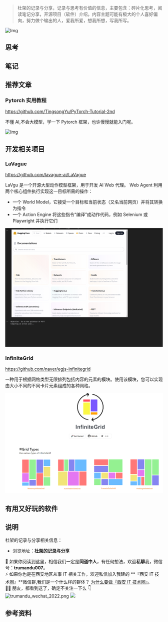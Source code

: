 > 杜架的记录与分享，记录与思考有价值的信息，主要包含：碎片化思考，阅读笔记分享，开源项目（软件）介绍。内容主题可能有极大的个人喜好偏向，努力做个输出的人，爱我所爱，想我所想，写我所写。

![Img]()

## 思考

## 笔记

## 推荐文章

### Pytorch 实用教程

https://github.com/TingsongYu/PyTorch-Tutorial-2nd

不懂 AI,不会大模型，学一下 Pytorch 框架，也许慢慢就能入门呢。

![Img](https://static.trumandu.top/yank-note-picgo-img-20240717150044.png)

## 开发相关项目

### LaVague

https://github.com/lavague-ai/LaVague

LaVgu 是一个开源大型动作模型框架，用于开发 AI Web 代理。
Web Agent 利用两个核心组件执行实现这一目标所需的操作：

-   一个 World Model，它接受一个目标和当前状态（又名当前网页）并将其转换为指令
-   一个 Action Engine 将这些指令“编译”成动作代码，例如 Selenium 或 Playwright 并执行它们

![demo_agent](/images/杜架的记录与分享%28008期%29.md/img-20240724094451.gif)

### InfiniteGrid

https://github.com/naver/egjs-infinitegrid

一种用于根据网格类型无限排列包括内容的元素的模块。使用该模块，您可以实现由大小不同的不同卡片元素组成的各种网格。

![Img](/images/杜架的记录与分享%28008期%29.md/img-20240724131000.png)


## 有用又好玩的软件

## 说明

杜架的记录与分享相关信息：

-   浏览地址：[**杜架的记录与分享**](http://blog.trumandu.top/categories/杜架的记录与分享/)

🙌 如果你阅读到这里，相信我们一定是**同道中人**，有任何想法，欢迎**私聊**我，微信号：**trumandu007**。<br />⚡️ 如果你也是在西安地区从事 IT 相关工作，欢迎私信加入我建的 **『西安 IT 技术圈』**微信群,我们是一个什么样的群体？ [为什么要做『西安 IT 技术圈』](https://mp.weixin.qq.com/s?__biz=MzI4NTMwNTQ5Mg==&mid=2247483684&idx=1&sn=4c1f96c16463601a7e220a06649f4cd3)。<br />👬🏻 朋友，都看到这了，确定不关注一下么 👇<br />
![trumandu_wechat_2022.png](http://static.trumandu.top/trumandu_wechat_2022.png)
![](https://static.trumandu.top/view_good_share.gif)

## 参考资料
